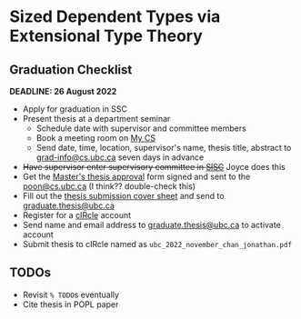# Sized Dependent Types via Extensional Type Theory

## Graduation Checklist

**DEADLINE: 26 August 2022**

* Apply for graduation in SSC
* Present thesis at a department seminar
  * Schedule date with supervisor and committee members
  * Book a meeting room on [My CS](https://my.cs.ubc.ca/)
  * Send date, time, location, supervisor's name, thesis title, abstract to [grad-info@cs.ubc.ca](mailto:grad-info@cs.ubc.ca) seven days in advance
* ~~Have supervisor enter supervisory committee in [SISC](https://www.grad.ubc.ca/forms/masters-thesis-approval)~~ Joyce does this
* Get the [Master's thesis approval](https://www.grad.ubc.ca/sites/default/files/forms/masters_thesis_approval.pdf) form signed and sent to the [poon@cs.ubc.ca](mailto:poon@cs.ubc.ca) (I think?? double-check this)
* Fill out the [thesis submission cover sheet](https://www.grad.ubc.ca/sites/default/files/forms/thesis_dissertation_cover_sheet.pdf) and send to [graduate.thesis@ubc.ca](mailto:graduate.thesis@ubc.ca)
* Register for a [cIRcle](https://circle.library.ubc.ca/register) account
* Send name and email address to [graduate.thesis@ubc.ca](mailto:graduate.thesis@ubc.ca) to activate account
* Submit thesis to cIRcle named as `ubc_2022_november_chan_jonathan.pdf`

## TODOs

* Revisit `% TODO`s eventually
* Cite thesis in POPL paper